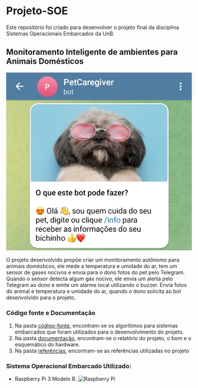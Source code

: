 # Projeto-SOE
Este repositório foi criado para desenvolver o projeto final da disciplina Sistemas Operacionais Embarcados da UnB.

## Monitoramento Inteligente de ambientes para Animais Domésticos

![Bot](https://github.com/gabrielaggn/Projeto-SOE/blob/main/Screenshot_20230201-161920_Telegram.jpg)

O projeto desenvolvido propõe criar um monitoramento autônomo para animais domésticos, ele mede a temperatura e umidade do ar, tem um sensor de gases nocivos e envia para o dono fotos do pet pelo Telegram.
Quando o sensor detecta algum gás nocivo, ele envia um alerta pelo Telegram ao dono e emite um alarme local utilizando o buzzer.
Envia fotos do animal e temperatura e umidade do ar, quando o dono solicita ao bot desenvolvido para o projeto.

### Código fonte e Documentação
1. Na pasta [código-fonte](https://github.com/gabrielaggn/Projeto-SOE/tree/main/c%C3%B3digo-fonte), encontram-se os algorítimos para sistemas embarcados que foram utilizados para o desenvolvimento do projeto.
2. Na pasta [documentação](https://github.com/gabrielaggn/Projeto-SOE/tree/main/documenta%C3%A7%C3%A3o), encontram-se o relatório do projeto, o bom e o esquemático do hardware.
3. Na pasta [referências](https://github.com/gabrielaggn/Projeto-SOE/tree/main/refer%C3%AAncias), encontram-se as referências utilizadas no projeto

### Sistema Operacional Embarcado Utilizado:
- Raspberry Pi 3 Modelo B.
![Raspberry Pi](https://cdn-reichelt.de/bilder/web/xxl_ws/A300/RASPBERRY_PI_3B_PLUS_001.png)





